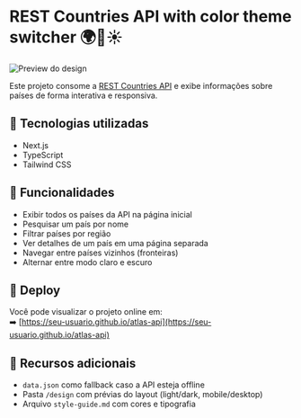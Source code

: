 # REST Countries API with color theme switcher 🌍🌙☀️

![Preview do design](./design/desktop-preview.jpg)

Este projeto consome a [REST Countries API](https://restcountries.com) e exibe informações sobre países de forma interativa e responsiva.

## 🔧 Tecnologias utilizadas

- Next.js
- TypeScript
- Tailwind CSS 

## 🎯 Funcionalidades

- Exibir todos os países da API na página inicial
- Pesquisar um país por nome
- Filtrar países por região
- Ver detalhes de um país em uma página separada
- Navegar entre países vizinhos (fronteiras)
- Alternar entre modo claro e escuro

## 🚀 Deploy

Você pode visualizar o projeto online em:  
➡️ [https://seu-usuario.github.io/atlas-api](https://seu-usuario.github.io/atlas-api)

## 📁 Recursos adicionais

- `data.json` como fallback caso a API esteja offline
- Pasta `/design` com prévias do layout (light/dark, mobile/desktop)
- Arquivo `style-guide.md` com cores e tipografia
